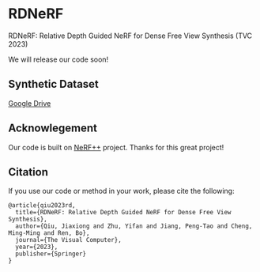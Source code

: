 # RDNeRF
RDNeRF: Relative Depth Guided NeRF for Dense Free View Synthesis (TVC 2023)

We will release our code soon!

## Synthetic Dataset
[Google Drive](https://drive.google.com/file/d/1jG9UNGPTreJo_fJTiDNEPpicDN2Lnvbx/view?usp=share_link)

## Acknowlegement
Our code is built on [NeRF++](https://github.com/Kai-46/nerfplusplus) project. Thanks for this great project!

## Citation 
If you use our code or method in your work, please cite the following:
```
@article{qiu2023rd,
  title={RDNeRF: Relative Depth Guided NeRF for Dense Free View Synthesis},
  author={Qiu, Jiaxiong and Zhu, Yifan and Jiang, Peng-Tao and Cheng, Ming-Ming and Ren, Bo},
  journal={The Visual Computer},
  year={2023},
  publisher={Springer}
}
